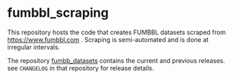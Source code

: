# fumbbl_scraping
This repository hosts the code that creates FUMBBL datasets scraped from https://www.fumbbl.com .
Scraping is semi-automated and is done at irregular intervals.

The repository [fumbb_datasets](https://github.com/gsverhoeven/fumbbl_datasets) contains the current and previous releases. 
see `CHANGELOG` in that repository for release details.


